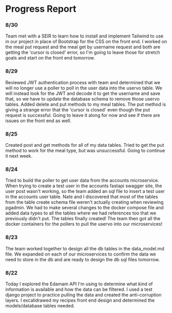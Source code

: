 # Progress Report

### 8/30

Team met with a SEIR to learn how to install and implement Tailwind to use in our project in place of Bootstrap for the CSS on the front end. I worked on the meal put request and the meal get by username request and both are getting the 'cursor is closed' error, so I'm going to leave those for stretch goals and start on the front end tomorrow.

### 8/29

Reviewed JWT authentication process with team and determined that we will no longer use a poller to poll in the user data into the uservo table. We will instead look for the JWT and decode it to get the username and save that, so we have to update the database schema to remove those uservo tables. Added delete and put methods to my meal tables. The put method is giving a strange error that the 'cursor is closed' even though the put request is successful. Going to leave it along for now and see if there are issues on the front end as well.

### 8/25

Created post and get methods for all of my data tables. Tried to get the put method to work for the meal type, but was unsuccessful. Going to continue it next week.

### 8/24

Tried to build the poller to get user data from the accounts microservice. When trying to create a test user in the accounts fastapi swagger site, the user post wasn't working, so the team added an sql file to insert a test user in the accounts user table. Nate and I discovered that most of the tables from the table create schema file weren't actually creating when reviewing pgadmin. We had to make several changes to the docker compose file and added data types to all the tables where we had references too that we previously didn't put. The tables finally created! The team then got all the docker containers for the pollers to pull the uservo into our microservices!

### 8/23

The team worked together to design all the db tables in the data_model.md file. We expanded on each of our microservices to confirm the data we need to store in the db and are ready to design the db sql files tomorrow.

### 8/22

Today I explored the Edamam API I'm using to determine what kind of information is available and how the data can be filtered. I used a test django project to practice pulling the data and created the anti-corruption layers. I excalidrawed my recipes front end design and determined the models/database tables needed.
